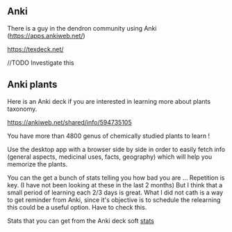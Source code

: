 
## Anki

There is a guy in the dendron community using Anki (https://apps.ankiweb.net/)

https://texdeck.net/

//TODO Investigate this 


## Anki plants

Here is an Anki deck if you are interested in learning more about plants taxonomy.

https://ankiweb.net/shared/info/594735105

You have more than 4800 genus of chemically studied plants to learn !

Use the desktop app with a browser side by side in order to easily fetch info (general aspects, medicinal uses, facts, geography) which will help you memorize the plants.

You can the get a bunch of stats telling you how bad you are ... Repetition is key. (I have not been looking at these in the last 2 months)
But I think that a small period of learning each 2/3 days is great. What I did not cath is a way to get reminder from Anki, since it's objective is to schedule the relearning this could be a useful option. Have to check this.

Stats that you can get from the Anki deck soft 
[stats](assets/anki-stats-2021-01-12@21-47-51.pdf)
